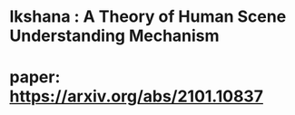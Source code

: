 

# Ikshana : A Theory of Human Scene Understanding Mechanism
# paper: https://arxiv.org/abs/2101.10837
